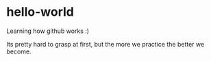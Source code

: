 # hello-world
Learning how github works :)

Its pretty hard to grasp at first, but the more we practice the better we become.
